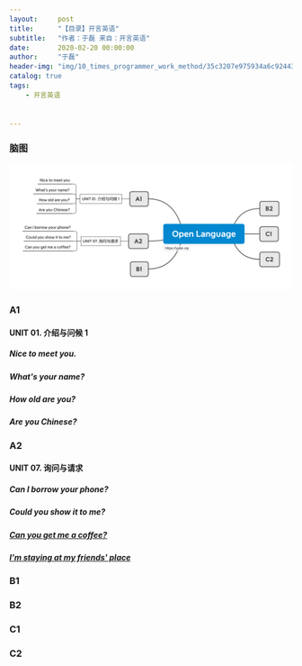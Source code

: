 ```yaml
---
layout:     post
title:      "【目录】开言英语"
subtitle:   "作者：于磊 来自：开言英语"
date:       2020-02-20 00:00:00
author:     "于磊"
header-img: "img/10_times_programmer_work_method/35c3207e975934a6c92443f1ec156f29.jpg"
catalog: true
tags:
    - 开言英语


---
```


### 脑图

![mindful_directory](/img/open_language/index.png)



### A1

#### UNIT 01. 介绍与问候 1

##### Nice to meet you.

##### What's your name?

##### How old are you?

##### Are you Chinese?



### A2

#### UNIT 07. 询问与请求

##### Can I borrow your phone?

##### Could you show it to me?

##### [Can you get me a coffee?](https://yulei.vip/2020/06/17/coffee/)

##### [I'm staying at my friends' place](https://yulei.vip/2020/06/19/place/)



### B1



### B2



### C1



### C2







































